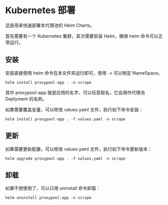 # Kubernetes 部署

这是用来快速部署本代理池的 Helm Charts。

首先需要有一个 Kubernetes 集群，其次需要安装 Helm，确保 helm 命令可以正常运行。

## 安装

安装直接使用 helm 命令在本文件夹运行即可，使用 `-n` 可以制定 NameSpace。

```shell
helm install proxypool-app . -n scrape
```

其中 proxypool-app 就是应用的名字，可以任意取名，它会用作代理池 Deplyment 的名称。

如果需要覆盖变量，可以修改 values.yaml 文件，执行如下命令安装：

```shell
helm install proxypool-app . -f values.yaml -n scrape
```

## 更新

如果需要更新配置，可以修改 values.yaml 文件，执行如下命令更新版本：

```shell
helm upgrade proxypool-app . -f values.yaml -n scrape
```

## 卸载

如果不想使用了，可以只用 uninstall 命令卸载：

```shell
helm uninstall proxypool-app -n scrape
```

